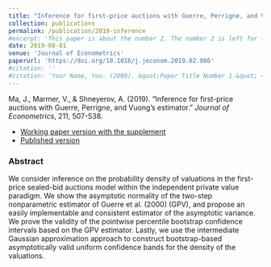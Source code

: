 ```yaml
---
title: "Inference for first-price auctions with Guerre, Perrigne, and Vuong’s estimator"
collection: publications
permalink: /publication/2019-inference
#excerpt: 'This paper is about the number 2. The number 2 is left for future work.'
date: 2019-08-01
venue: 'Journal of Econometrics'
paperurl: 'https://doi.org/10.1016/j.jeconom.2019.02.006'
#citation: ''
#citation: 'Your Name, You. (2009). &quot;Paper Title Number 1.&quot; <i>Journal 1</i>. 1(1).'
---
```

Ma, J., Marmer, V., & Shneyerov, A. (2019). &ldquo;Inference for first-price auctions with Guerre, Perrigne, and Vuong’s estimator.&rdquo; <i>Journal of  Econometrics</i>, 211, 507-538.

- [Working paper version with the supplement](https://arxiv.org/pdf/1903.06401.pdf)
- [Published version](https://doi.org/10.1016/j.jeconom.2019.02.006)

### Abstract

We consider inference on the probability density of valuations in the first-price sealed-bid auctions model within the independent private value paradigm. We show the asymptotic normality of the two-step nonparametric estimator of Guerre et al. (2000) (GPV), and propose an easily implementable and consistent estimator of the asymptotic variance. We prove the validity of the pointwise percentile bootstrap confidence intervals based on the GPV estimator. Lastly, we use the intermediate Gaussian approximation approach to construct bootstrap-based asymptotically valid uniform confidence bands for the density of the valuations.